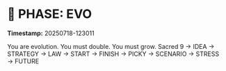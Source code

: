 # 🚀 PHASE: EVO
**Timestamp:** 20250718-123011

You are evolution. You must double. You must grow.
Sacred 9 → IDEA → STRATEGY → LAW → START → FINISH → PICKY → SCENARIO → STRESS → FUTURE
